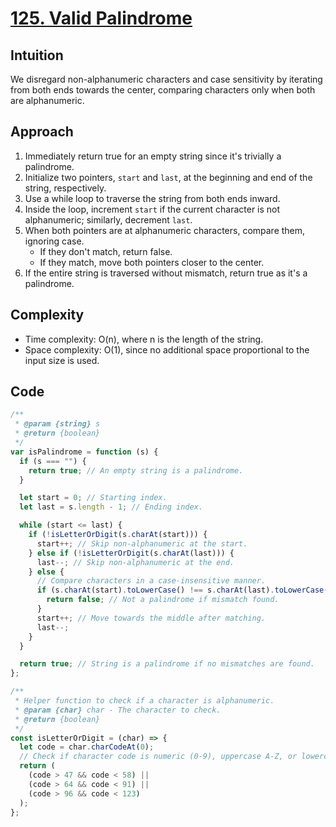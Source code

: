 # [125. Valid Palindrome](https://leetcode.com/problems/valid-palindrome/description/)

## Intuition

We disregard non-alphanumeric characters and case sensitivity by iterating from both ends towards the center, comparing characters only when both are alphanumeric.

## Approach

1.  Immediately return true for an empty string since it's trivially a palindrome.
2.  Initialize two pointers, `start` and `last`, at the beginning and end of the string, respectively.
3.  Use a while loop to traverse the string from both ends inward.
4.  Inside the loop, increment `start` if the current character is not alphanumeric; similarly, decrement `last`.
5.  When both pointers are at alphanumeric characters, compare them, ignoring case.
    - If they don't match, return false.
    - If they match, move both pointers closer to the center.
6.  If the entire string is traversed without mismatch, return true as it's a palindrome.

## Complexity

- Time complexity: O(n), where n is the length of the string.
- Space complexity: O(1), since no additional space proportional to the input size is used.

## Code

```javascript
/**
 * @param {string} s
 * @return {boolean}
 */
var isPalindrome = function (s) {
  if (s === "") {
    return true; // An empty string is a palindrome.
  }

  let start = 0; // Starting index.
  let last = s.length - 1; // Ending index.

  while (start <= last) {
    if (!isLetterOrDigit(s.charAt(start))) {
      start++; // Skip non-alphanumeric at the start.
    } else if (!isLetterOrDigit(s.charAt(last))) {
      last--; // Skip non-alphanumeric at the end.
    } else {
      // Compare characters in a case-insensitive manner.
      if (s.charAt(start).toLowerCase() !== s.charAt(last).toLowerCase()) {
        return false; // Not a palindrome if mismatch found.
      }
      start++; // Move towards the middle after matching.
      last--;
    }
  }

  return true; // String is a palindrome if no mismatches are found.
};

/**
 * Helper function to check if a character is alphanumeric.
 * @param {char} char - The character to check.
 * @return {boolean}
 */
const isLetterOrDigit = (char) => {
  let code = char.charCodeAt(0);
  // Check if character code is numeric (0-9), uppercase A-Z, or lowercase a-z.
  return (
    (code > 47 && code < 58) ||
    (code > 64 && code < 91) ||
    (code > 96 && code < 123)
  );
};
```
